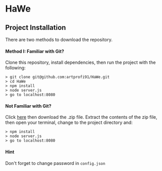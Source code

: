 # HaWe



## Project Installation

There are two methods to download the repository.

#### Method I: Familiar with Git?

Clone this repository, install dependencies, then run the project with the following:

```
> git clone git@github.com:artprofi91/HaWe.git
> cd HaWe
> npm install
> node server.js
> go to localhost:8080
```

#### Not Familiar with Git?

Click [here](https://github.com/artprofi91/HaWe) then download the .zip file. Extract the contents of the zip file, then open your terminal, change to the project directory and:

```
> npm install
> node server.js
> go to localhost:8080
```

#### Hint

Don't forget to change password in `config.json`